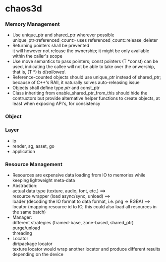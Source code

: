chaos3d
=======

### Memory Management
* Use unique\_ptr and shared\_ptr wherever possible  
  unique\_ptr\<referenced\_count\> uses referenced\_count::release\_deleter
* Returning pointers shall be prevented  
  it will however not release the ownership; it might be only available within the caller's scope
* Use move semantics to pass pointers; const pointers (T \*const) can be used, indicating the callee will not be able to take over the onwership, that is, (T \*) is *disallowed*.
* Reference-counted objects should use unique\_ptr instead of shared\_ptr; because of C++'s RAII, it naturally solves auto-releasing issue
* Objects shall define type _ptr_ and const\_ptr
* Class inheriting from enable\_shared\_ptr\_from\_this should hide the contructors but provide alternative helper functions to create objects, at least when exposing API's, for consistency

### Object 
### Layer
* io
* render, sg, asset, go
* application

### Resource Management
* Resources are expensive data loading from IO to memories while keeping lightweight meta-data
* Abstraction:  
actual data type (texture, audio, font, etc.) ==>  
resource wrapper (load async/sync, unload) ==>  
loader (decoding the IO format to data format, i.e. png => RGBA) ==>  
locator (mapping resource id to IO, this could also load all resources in the same batch)
* Manager:  
different strategies (framed-base, zone-based, shared\_ptr)  
purge/unload  
threading
* Locator  
dir/package locator  
texture locator would wrap another locator and produce different results depending on the device
